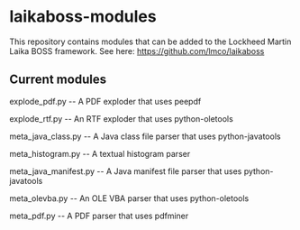 # laikaboss-modules
This repository contains modules that can be added to the Lockheed Martin Laika BOSS framework. See here: https://github.com/lmco/laikaboss

Current modules
---
explode_pdf.py -- A PDF exploder that uses peepdf

explode_rtf.py -- An RTF exploder that uses python-oletools

meta_java_class.py -- A Java class file parser that uses python-javatools

meta_histogram.py -- A textual histogram parser

meta_java_manifest.py -- A Java manifest file parser that uses python-javatools

meta_olevba.py -- An OLE VBA parser that uses python-oletools

meta_pdf.py -- A PDF parser that uses pdfminer

